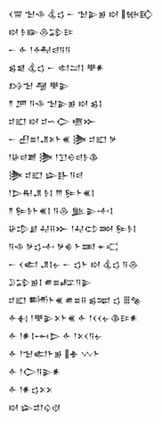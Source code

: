 <div class='block'>
<div class='line'>𒌋𒐌 𒈠𒈾 𒆬𒌓 𒀸 𒈠𒉌𒂊 𒊭 𒁮𒃼</div>
<div class='line'>𒊭 𒊩𒅔𒁲𒁉𒄿</div>
<div class='line'>𒀸 𒅆 𒁹𒅈𒁀𒀀𒀀</div>
<div class='line'>𒌗𒇯 𒆬𒌓 𒀸 𒊕𒁺𒋙 𒋧𒀭</div>
<div class='line'>𒋳𒈠 𒆷 𒋧𒉌</div>
<div class='line'>𒈫 𒂆 𒀀𒈾 𒈠𒉌𒂊 𒊭 𒌗𒋙</div>
<div class='line'>𒄑𒊬 𒊭 𒄑𒌀𒀖 𒍠𒁍</div>
<div class='line'>𒀸 𒌷𒊺𒁹𒂗𒉽𒈨𒌍 𒋦 𒄑𒊬 𒃻</div>
<div class='line'>𒁹𒄩𒁀𒋢 𒋦 𒁹𒋛𒀪𒁀𒊩𒆠</div>
<div class='line'>𒋦 𒄑𒊬 𒇽𒃲𒀀𒁀</div>
<div class='line'>𒁹𒆕𒊑𒂗 𒊩𒋙 𒐈 𒌉𒈨𒌍𒋙</div>
<div class='line'>𒈫 𒌉𒊩𒈨𒌍𒋙 𒀀𒁲 𒆥𒉌𒋾𒋙</div>
<div class='line'>𒄩𒄠𒋗 𒄷𒍝𒁍 𒁹𒄷𒌌𒇷 𒌉𒊩𒋙</div>
<div class='line'>𒀀𒈾 𒃻𒌓𒋾 𒃻𒄯 𒈨𒌅 𒄬𒄣</div>
<div class='line'>𒀸 𒌋𒅗 𒂗𒋙𒉡 𒀸 𒌓𒈨 𒊭 𒆬𒌓 𒀀𒁲</div>
<div class='line'>𒊒𒁉𒂊𒋙 𒌑𒊺𒊐𒀀𒉌</div>
<div class='line'>𒄑𒊬 𒌦𒈨𒌍 𒌑𒊺𒍝 𒌗𒉈 𒌓 𒑆𒆚</div>
<div class='line'>𒅆𒈬 𒁹𒋧𒉌𒉽𒈨𒌍 𒅆 𒁹𒌋𒌋𒉡𒆠𒄿𒀭</div>
<div class='line'>𒅆 𒁹𒀭𒋙𒆰𒆕 𒅆 𒁹𒉽𒌋𒀀𒉡</div>
<div class='line'>𒅆 𒁹𒈠𒅗𒈨𒂊 𒈯 𒉼𒈨</div>
<div class='line'>𒅆 𒁹𒀖𒀀𒉌𒀭</div>
<div class='line'>𒅆 𒁹𒀭𒌓𒉽𒉽</div>
<div class='line'>𒊭 𒇽𒄥𒌒𒋼</div>
</div>
